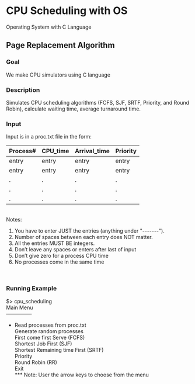 # CPU Scheduling with OS
Operating System with C Language

**<h2>Page Replacement Algorithm</h2>**
<h3>Goal</h3>
We make CPU simulators using C language<br>

<h3>Description</h3>
Simulates CPU scheduling algorithms (FCFS, SJF, SRTF, Priority, and Round Robin), calculate waiting time, average turnaround time.<br>

<h3>Input</h3>
Input is in a proc.txt file in the form:<br>

|Process#|CPU_time|Arrival_time|Priority|
|---| ---|---| ---|
|entry|entry|entry|entry|
|entry|entry|entry|entry|
|.|.|.|.|
|.|.|.|.|
|.|.|.|.|

<br>
Notes:

1. You have to enter JUST the entries (anything under "-------").
2. Number of spaces between each entry does NOT matter.
3. All the entries MUST BE integers.
4. Don’t leave any spaces or enters after last of input
5. Don’t give zero for a process CPU time
6. No processes come in the same time
<br>

<h3>Running Example</h3>

$> cpu_scheduling <enter><br>
 Main Menu<br>
—————
* Read processes from proc.txt<br>
 Generate random processes<br>
 First come first Serve (FCFS)<br>
 Shortest Job First (SJF)<br>
 Shortest Remaining time First (SRTF)<br>
 Priority<br>
 Round Robin (RR)<br>
 Exit<br>
 *** Note: User the arrow keys to choose from the menu<br> 
